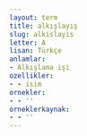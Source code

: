 ```yaml
---
layout: term
title: alkışlayış
slug: alkislayis
letter: A
lisan: Türkçe
anlamlar:
- Alkışlama işi
ozellikler:
- - isim
ornekler:
- - ''
orneklerkaynak:
- - ''
---
```

